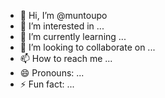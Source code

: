 - 👋 Hi, I’m @muntoupo
- 👀 I’m interested in ...
- 🌱 I’m currently learning ...
- 💞️ I’m looking to collaborate on ...
- 📫 How to reach me ...
- 😄 Pronouns: ...
- ⚡ Fun fact: ...

<!---
muntoupo/muntoupo is a ✨ special ✨ repository because its `README.md` (this file) appears on your GitHub profile.
You can click the Preview link to take a look at your changes.
--->
